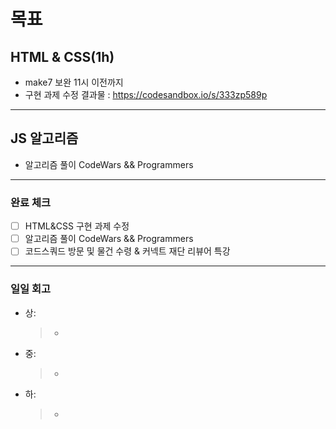 # 목표


## HTML & CSS(1h)

- make7 보완 11시 이전까지
- 구현 과제 수정
  결과물 : https://codesandbox.io/s/333zp589p

---

## JS 알고리즘

- 알고리즘 풀이 CodeWars && Programmers

---

### 완료 체크

- [ ] HTML&CSS 구현 과제 수정
- [ ] 알고리즘 풀이 CodeWars && Programmers
- [ ] 코드스쿼드 방문 및 물건 수령 & 커넥트 재단 리뷰어 특강

---


### 일일 회고

- 상:
  > -
- 중:
  > -
- 하:
  > -

